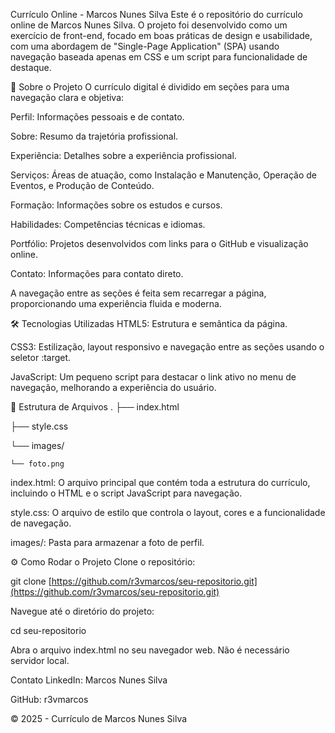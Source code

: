 Currículo Online - Marcos Nunes Silva
Este é o repositório do currículo online de Marcos Nunes Silva. O projeto foi desenvolvido como um exercício de front-end, focado em boas práticas de design e usabilidade, com uma abordagem de "Single-Page Application" (SPA) usando navegação baseada apenas em CSS e um script para funcionalidade de destaque.

🚀 Sobre o Projeto
O currículo digital é dividido em seções para uma navegação clara e objetiva:

Perfil: Informações pessoais e de contato.

Sobre: Resumo da trajetória profissional.

Experiência: Detalhes sobre a experiência profissional.

Serviços: Áreas de atuação, como Instalação e Manutenção, Operação de Eventos, e Produção de Conteúdo.

Formação: Informações sobre os estudos e cursos.

Habilidades: Competências técnicas e idiomas.

Portfólio: Projetos desenvolvidos com links para o GitHub e visualização online.

Contato: Informações para contato direto.

A navegação entre as seções é feita sem recarregar a página, proporcionando uma experiência fluida e moderna.

🛠️ Tecnologias Utilizadas
HTML5: Estrutura e semântica da página.

CSS3: Estilização, layout responsivo e navegação entre as seções usando o seletor :target.

JavaScript: Um pequeno script para destacar o link ativo no menu de navegação, melhorando a experiência do usuário.

📁 Estrutura de Arquivos
.
├── index.html

├── style.css

└── images/

    └── foto.png

index.html: O arquivo principal que contém toda a estrutura do currículo, incluindo o HTML e o script JavaScript para navegação.

style.css: O arquivo de estilo que controla o layout, cores e a funcionalidade de navegação.

images/: Pasta para armazenar a foto de perfil.

⚙️ Como Rodar o Projeto
Clone o repositório:

git clone [https://github.com/r3vmarcos/seu-repositorio.git](https://github.com/r3vmarcos/seu-repositorio.git)

Navegue até o diretório do projeto:

cd seu-repositorio

Abra o arquivo index.html no seu navegador web. Não é necessário servidor local.

Contato
LinkedIn: Marcos Nunes Silva

GitHub: r3vmarcos

© 2025 - Currículo de Marcos Nunes Silva
